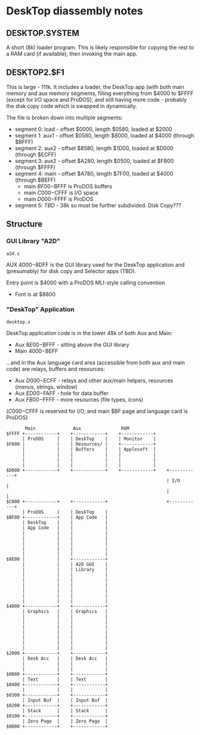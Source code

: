 
# DeskTop diassembly notes

## DESKTOP.SYSTEM

A short (8k) loader program. This is likely responsible for copying
the rest to a RAM card (if available), then invoking the main app.

## DESKTOP2.$F1

This is large - 111k. It includes a loader, the DeskTop app (with both
main memory and aux memory segments, filling everything from $4000 to
$FFFF (except for I/O space and ProDOS), and still having more code -
probably the disk copy code which is swapped in dynamically.

The file is broken down into multiple segments:

* segment 0: load - offset $0000, length $0580, loaded at $2000
* segment 1: aux1 - offset $0580, length $8000, loaded at $4000 (through $BFFF)
* segment 2: aux2 - offset $8580, length $1D00, loaded at $D000 (through $ECFF)
* segment 3: aux2 - offset $A280, length $0500, loaded at $FB00 (through $FFFF)
* segment 4: main - offset $A780, length $7F00, loaded at $4000 (through $BEFF)
  * main $BF00-$BFFF is ProDOS buffers
  * main $C000-$CFFF is I/O space
  * main $D000-$FFFF is ProDOS
* segment 5: _TBD_ - 38k so must be further subdivided. Disk Copy???

## Structure

### GUI Library "A2D"

`a2d.s`

AUX $4000-$8DFF is the GUI library used for the DeskTop application
and (presumably) for disk copy and Selector apps (TBD).

Entry point is $4000 with a ProDOS MLI-style calling convention

* Font is at $8800

### "DeskTop" Application

`desktop.s`

DeskTop application code is in the lower 48k of both Aux and Main:

* Aux $8E00-$BFFF - sitting above the GUI library
* Main $4000-$BEFF

...and in the Aux language card area (accessible from both aux and main code) are relays, buffers and resources:

* Aux $D000-$ECFF - relays and other aux/main helpers, resources (menus, strings, window)
* Aux $ED00-$FAFF - hole for data buffer
* Aux $FB00-$FFFF - more resources (file types, icons)

($C000-$CFFF is reserved for I/O, and main $BF page and language card is ProDOS)

```
       Main              Aux               ROM
$FFFF +------------+    +------------+    +------------+
      | ProDOS     |    | DeskTop    |    | Monitor    |
$F800 |            |    | Resources/ |    +------------+
      |            |    | Buffers    |    | Applesoft  |
      |            |    |            |    |            |
      |            |    |            |    |            |
      |            |    |            |    |            |
$D000 +------------+    +------------+    +------------+    +------------+
                                                            | I/O        |
                                                            |            |
$C000 +------------+    +------------+                      +------------+
      | ProDOS     |    | DeskTop    |
$BF00 +------------+    | App Code   |
      | DeskTop    |    |            |
      | App Code   |    |            |
      |            |    |            |
      |            |    |            |
      |            |    |            |
      |            |    |            |
      |            |    |            |
$8E00 |            |    +------------+
      |            |    | A2D GUI    |
      |            |    | Library    |
      |            |    |            |
      |            |    |            |
      |            |    |            |
      |            |    |            |
      |            |    |            |
      |            |    |            |
$4000 +------------+    +------------+
      | Graphics   |    | Graphics   |
      |            |    |            |
      |            |    |            |
      |            |    |            |
      |            |    |            |
      |            |    |            |
      |            |    |            |
      |            |    |            |
$2000 +------------+    +------------+
      | Desk Acc   |    | Desk Acc   |
      |            |    |            |
      |            |    |            |
$0800 +------------+    +------------+
      | Text       |    | Text       |
$0400 +------------+    +------------+
      |            |    |            |
$0300 +------------+    +------------+
      | Input Buf  |    | Input Buf  |
$0200 +------------+    +------------+
      | Stack      |    | Stack      |
$0100 +------------+    +------------+
      | Zero Page  |    | Zero Page  |
$0000 +------------+    +------------+
```

